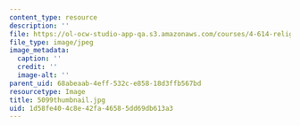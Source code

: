 ```yaml
---
content_type: resource
description: ''
file: https://ol-ocw-studio-app-qa.s3.amazonaws.com/courses/4-614-religious-architecture-and-islamic-cultures-fall-2002/1d58fe404c8e42fa46585dd69db613a3_5099thumbnail.jpg
file_type: image/jpeg
image_metadata:
  caption: ''
  credit: ''
  image-alt: ''
parent_uid: 68abeaab-4eff-532c-e858-18d3ffb567bd
resourcetype: Image
title: 5099thumbnail.jpg
uid: 1d58fe40-4c8e-42fa-4658-5dd69db613a3
---
```

